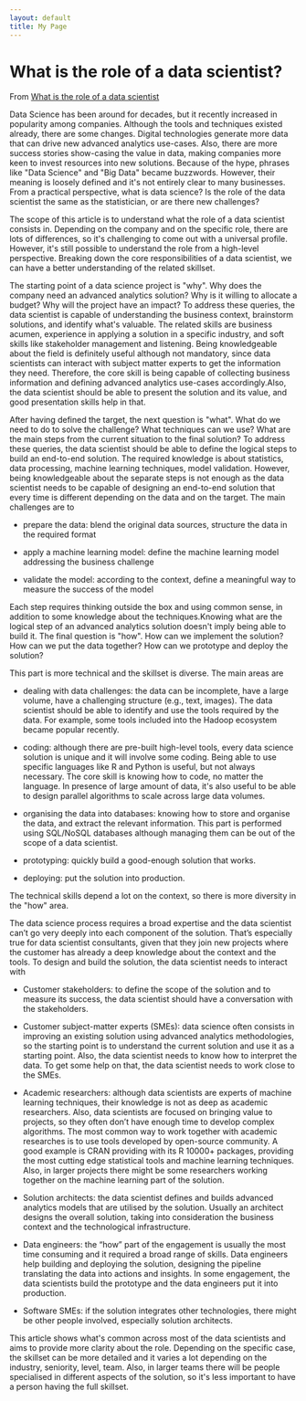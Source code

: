 ```yaml
---
layout: default
title: My Page
---
```


# What is the role of a data scientist?

From [What is the role of a data scientist](https://blogs.msdn.microsoft.com/data_insights_global_practice/2017/02/23/what-is-the-role-of-a-data-scientist/) 

Data Science has been around for decades, but it recently increased in popularity among companies. Although the tools and techniques existed already, there are some changes. Digital technologies generate more data that can drive new advanced analytics use-cases. Also, there are more success stories show-casing the value in data, making companies more keen to invest resources into new solutions. Because of the hype, phrases like "Data Science" and "Big Data" became buzzwords. However, their meaning is loosely defined and it's not entirely clear to many businesses. From a practical perspective, what is data science? Is the role of the data scientist the same as the statistician, or are there new challenges?

The scope of this article is to understand what the role of a data scientist consists in. Depending on the company and on the specific role, there are lots of differences, so it's challenging to come out with a universal profile. However, it's still possible to understand the role from a high-level perspective. Breaking down the core responsibilities of a data scientist, we can have a better understanding of the related skillset.

The starting point of a data science project is "why". Why does the company need an advanced analytics solution? Why is it willing to allocate a budget? Why will the project have an impact? To address these queries, the data scientist is capable of understanding the business context, brainstorm solutions, and identify what's valuable. The related skills are business acumen, experience in applying a solution in a specific industry, and soft skills like stakeholder management and listening. Being knowledgeable about the field is definitely useful although not mandatory, since data scientists can interact with subject matter experts to get the information they need. Therefore, the core skill is being capable of collecting business information and defining advanced analytics use-cases accordingly.Also, the data scientist should be able to present the solution and its value, and good presentation skills help in that.

After having defined the target, the next question is "what". What do we need to do to solve the challenge? What techniques can we use? What are the main steps from the current situation to the final solution? To address these queries, the data scientist should be able to define the logical steps to build an end-to-end solution. The required knowledge is about statistics, data processing, machine learning techniques, model validation. However, being knowledgeable about the separate steps is not enough as the data scientist needs to be capable of designing an end-to-end solution that every time is different depending on the data and on the target. The main challenges are to

- prepare the data: blend the original data sources, structure the data in the required format

- apply a machine learning model: define the machine learning model addressing the business challenge

- validate the model: according to the context, define a meaningful way to measure the success of the model

Each step requires thinking outside the box and using common sense, in addition to some knowledge about the techniques.Knowing what are the logical step of an advanced analytics solution doesn't imply being able to build it. The final question is "how". How can we implement the solution? How can we put the data together? How can we prototype and deploy the solution?

This part is more technical and the skillset is diverse. The main areas are

- dealing with data challenges: the data can be incomplete, have a large volume, have a challenging structure (e.g., text, images). The data scientist should be able to identify and use the tools required by the data. For example, some tools included into the Hadoop ecosystem became popular recently.

- coding: although there are pre-built high-level tools, every data science solution is unique and it will involve some coding. Being able to use specific languages like R and Python is useful, but not always necessary. The core skill is knowing how to code, no matter the language. In presence of large amount of data, it's also useful to be able to design parallel algorithms to scale across large data volumes.

- organising the data into databases: knowing how to store and organise the data, and extract the relevant information. This part is performed using SQL/NoSQL databases although managing them can be out of the scope of a data scientist.

- prototyping: quickly build a good-enough solution that works.

- deploying: put the solution into production.
 

The technical skills depend a lot on the context, so there is more diversity in the "how" area.

The data science process requires a broad expertise and the data scientist can’t go very deeply into each component of the solution. That’s especially true for data scientist consultants, given that they join new projects where the customer has already a deep knowledge about the context and the tools. To design and build the solution, the data scientist needs to interact with


- Customer stakeholders: to define the scope of the solution and to measure its success, the data scientist should have a conversation with the stakeholders.

- Customer subject-matter experts (SMEs): data science often consists in improving an existing solution using advanced analytics methodologies, so the starting point is to understand the current solution and use it as a starting point. Also, the data scientist needs to know how to interpret the data. To get some help on that, the data scientist needs to work close to the SMEs.

- Academic researchers: although data scientists are experts of machine learning techniques, their knowledge is not as deep as academic researchers. Also, data scientists are focused on bringing value to projects, so they often don’t have enough time to develop complex algorithms. The most common way to work together with academic researches is to use tools developed by open-source community. A good example is CRAN providing with its R 10000+ packages, providing the most cutting edge statistical tools and machine learning techniques. Also, in larger projects there might be some researchers working together on the machine learning part of the solution.

- Solution architects: the data scientist defines and builds advanced analytics models that are utilised by the solution. Usually an architect designs the overall solution, taking into consideration the business context and the technological infrastructure.

- Data engineers: the “how” part of the engagement is usually the most time consuming and it required a broad range of skills. Data engineers help building and deploying the solution, designing the pipeline translating the data into actions and insights. In some engagement, the data scientists build the prototype and the data engineers put it into production.

- Software SMEs: if the solution integrates other technologies, there might be other people involved, especially solution architects.

This article shows what's common across most of the data scientists and aims to provide more clarity about the role. Depending on the specific case, the skillset can be more detailed and it varies a lot depending on the industry, seniority, level, team. Also, in larger teams there will be people specialised in different aspects of the solution, so it's less important to have a person having the full skillset.